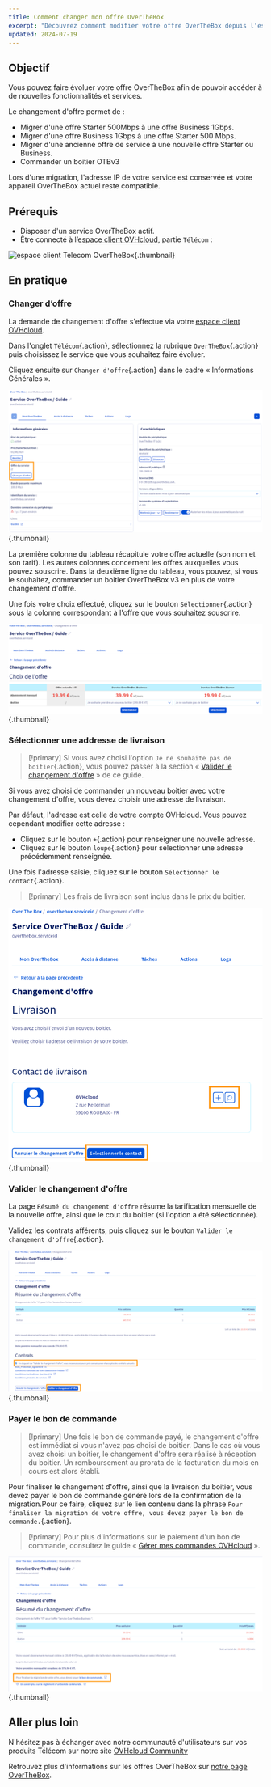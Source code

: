 ```yaml
---
title: Comment changer mon offre OverTheBox
excerpt: "Découvrez comment modifier votre offre OverTheBox depuis l'espace client OVHcloud"
updated: 2024-07-19
---
```


## Objectif

Vous pouvez faire évoluer votre offre OverTheBox afin de pouvoir accéder à de nouvelles fonctionnalités et services.

Le changement d'offre permet de :

- Migrer d'une offre Starter 500Mbps à une offre Business 1Gbps.
- Migrer d'une offre Business 1Gbps à une offre Starter 500 Mbps.
- Migrer d'une ancienne offre de service à une nouvelle offre Starter ou Business.
- Commander un boitier OTBv3

Lors d'une migration, l'adresse IP de votre service est conservée et votre appareil OverTheBox actuel reste compatible.

## Prérequis

- Disposer d'un service OverTheBox actif.
- Être connecté à l’[espace client OVHcloud](/links/manager), partie `Télécom` :

![espace client Telecom OverTheBox](/pages/assets/screens/control_panel/product-selection/telecom/tpl-telecom-05-fr-otb){.thumbnail}

## En pratique

### Changer d’offre

La demande de changement d'offre s'effectue via votre [espace client OVHcloud](/links/manager).

Dans l'onglet `Télécom`{.action}, sélectionnez la rubrique `OverTheBox`{.action} puis choisissez le service que vous souhaitez faire évoluer.

Cliquez ensuite sur `Changer d'offre`{.action} dans le cadre « Informations Générales ».

![changement d'offre](images/manager-changeOffer-2024.png){.thumbnail}

La première colonne du tableau récapitule votre offre actuelle (son nom et son tarif). Les autres colonnes concernent les offres auxquelles vous pouvez souscrire.
Dans la deuxième ligne du tableau, vous pouvez, si vous le souhaitez, commander un boitier OverTheBox v3 en plus de votre changement d'offre.

Une fois votre choix effectué, cliquez sur le bouton `Sélectionner`{.action} sous la colonne correspondant à l'offre que vous souhaitez souscrire.

![selection d'offre](images/manager-selectOffer-2024.png){.thumbnail}

### Sélectionner une addresse de livraison

> [!primary]
> Si vous avez choisi l'option `Je ne souhaite pas de boitier`{.action}, vous pouvez passer à la section « [Valider le changement d'offre](#validation) » de ce guide.

Si vous avez choisi de commander un nouveau boitier avec votre changement d'offre, vous devez choisir une adresse de livraison.

Par défaut, l'adresse est celle de votre compte OVHcloud. Vous pouvez cependant modifier cette adresse :

- Cliquez sur le bouton `+`{.action} pour renseigner une nouvelle adresse.
- Cliquez sur le bouton `loupe`{.action} pour sélectionner une adresse précédemment renseignée.

Une fois l'adresse saisie, cliquez sur le bouton `Sélectionner le contact`{.action}.

> [!primary]
> Les frais de livraison sont inclus dans le prix du boitier.

![selection d'adresse de livraison](images/manager-selectAddress-2024.png){.thumbnail}

### Valider le changement d'offre <a name="validation"></a>

La page `Résumé du changement d'offre` résume la tarification mensuelle de la nouvelle offre, ainsi que le cout du boitier (si l'option a été sélectionnée).

Validez les contrats afférents, puis cliquez sur le bouton `Valider le changement d'offre`{.action}.

![validation de la migration](images/manager-confirmMigration-2024.png){.thumbnail}

### Payer le bon de commande

> [!primary]
> Une fois le bon de commande payé, le changement d'offre est immédiat si vous n'avez pas choisi de boitier.
> Dans le cas où vous avez choisi un boitier, le changement d'offre sera réalisé à réception du boitier.
> Un remboursement au prorata de la facturation du mois en cours est alors établi.

Pour finaliser le changement d'offre, ainsi que la livraison du boitier, vous devez payer le bon de commande généré lors de la confirmation de la migration.Pour ce faire, cliquez sur le lien contenu dans la phrase `Pour finaliser la migration de votre offre, vous devez payer le bon de commande.`{.action}.

> [!primary]
> Pour plus d'informations sur le paiement d'un bon de commande, consultez le guide « [Gérer mes commandes OVHcloud](/pages/account_and_service_management/managing_billing_payments_and_services/managing_ovh_orders) ».

![paiement](images/manager-payment-2024.png){.thumbnail}

## Aller plus loin

N'hésitez pas à échanger avec notre communauté d'utilisateurs sur vos produits Télécom sur notre site [OVHcloud Community](https://community.ovh.com/c/telecom)

Retrouvez plus d'informations sur les offres OverTheBox sur [notre page OverTheBox](https://www.ovhtelecom.fr/overthebox/).
